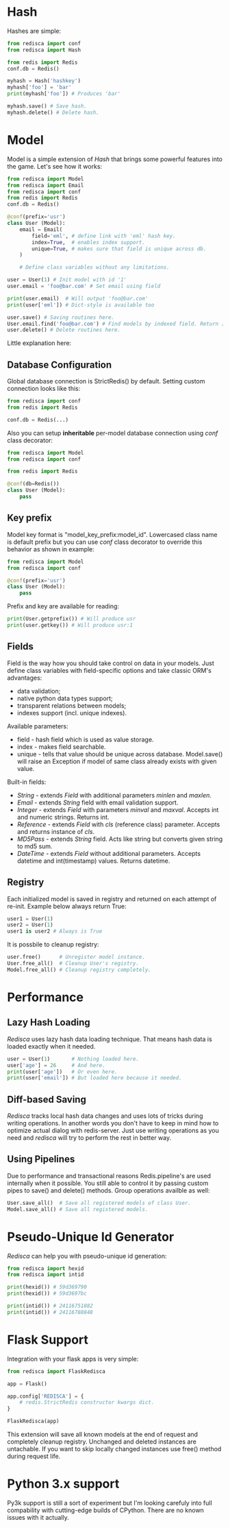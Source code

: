 # Hash

Hashes are simple:

```python
from redisca import conf
from redisca import Hash

from redis import Redis
conf.db = Redis()

myhash = Hash('hashkey')
myhash['foo'] = 'bar'
print(myhash['foo']) # Produces 'bar'

myhash.save() # Save hash.
myhash.delete() # Delete hash.
```

# Model

Model is a simple extension of *Hash* that brings some powerful features into the game. Let's see how it works:

```python
from redisca import Model
from redisca import Email
from redisca import conf
from redis import Redis
conf.db = Redis()

@conf(prefix='usr')
class User (Model):
	email = Email(
		field='eml', # define link with 'eml' hash key.
		index=True,  # enables index support.
		unique=True, # makes sure that field is unique across db.
	)

	# Define class variables without any limitations.

user = User(1) # Init model with id '1'
user.email = 'foo@bar.com' # Set email using field

print(user.email)  # Will output 'foo@bar.com'
print(user['eml']) # Dict-style is available too

user.save() # Saving routines here.
User.email.find('foo@bar.com') # Find models by indexed field. Return [user]
user.delete() # Delete routines here.
```

Little explanation here:

## Database Configuration

Global database connection is StrictRedis() by default. Setting custom connection looks like this:

```python
from redisca import conf
from redis import Redis

conf.db = Redis(...)
```

Also you can setup **inheritable** per-model database connection using *conf* class decorator:

```python
from redisca import Model
from redisca import conf

from redis import Redis

@conf(db=Redis())
class User (Model):
	pass
```

## Key prefix

Model key format is "model_key_prefix:model_id".
Lowercased class name is default prefix but you can use *conf* class decorator to override this behavior as shown in example:

```python
from redisca import Model
from redisca import conf

@conf(prefix='usr')
class User (Model):
	pass
```

Prefix and key are available for reading:

```python
print(User.getprefix()) # Will produce usr
print(user.getkey()) # Will produce usr:1
```

## Fields

Field is the way how you should take control on data in your models. Just define class variables with field-specific options and take classic ORM's advantages:

* data validation;
* native python data types support;
* transparent relations between models;
* indexes support (incl. unique indexes).

Available parameters:

* field - hash field which is used as value storage.
* index - makes field searchable.
* unique - tells that value should be unique across database. Model.save() will raise an Exception if model of same class already exists with given value.

Built-in fields:

* *String* - extends *Field* with additional parameters *minlen* and *maxlen*.
* *Email* - extends *String* field with email validation support.
* *Integer* - extends *Field* with parameters *minval* and *maxval*. Accepts int and numeric strings. Returns int.
* *Reference* - extends *Field* with *cls* (reference class) parameter. Accepts and returns instance of *cls*.
* *MD5Pass* - extends *String* field. Acts like string but converts given string to md5 sum.
* *DateTime* - extends *Field* without additional parameters. Accepts datetime and int(timestamp) values. Returns datetime.

## Registry

Each initialized model is saved in registry and returned on each attempt of re-init. Example below always return True:

```python
user1 = User(1)
user2 = User(1)
user1 is user2 # Always is True
```

It is possbile to cleanup registry:

```python
user.free()      # Unregister model instance.
User.free_all()  # Cleanup User's registry.
Model.free_all() # Cleanup registry completely.
```

# Performance

## Lazy Hash Loading

*Redisca* uses lazy hash data loading technique. That means hash data is loaded exactly when it needed.

```python
user = User(1)       # Nothing loaded here.
user['age'] = 26     # And here.
print(user['age'])   # Or even here.
print(user['email']) # But loaded here because it needed.
```

## Diff-based Saving

*Redisca* tracks local hash data changes and uses lots of tricks during writing operations. In another words you don't have to keep in mind how to optimize actual dialog with redis-server. Just use writing operations as you need and *redisca* will try to perform the rest in better way.

## Using Pipelines

Due to performance and transactional reasons Redis.pipeline's are used internally when it possible. You still able to control it by passing custom pipes to save() and delete() methods. Group operations availble as well:

```python
User.save_all()  # Save all registered models of class User.
Model.save_all() # Save all registered models.
```

# Pseudo-Unique Id Generator

*Redisca* can help you with pseudo-unique id generation:

```python
from redisca import hexid
from redisca import intid

print(hexid()) # 59d369790
print(hexid()) # 59d3697bc

print(intid()) # 24116751882
print(intid()) # 24116788848
```

# Flask Support

Integration with your flask apps is very simple:

```python
from redisca import FlaskRedisca

app = Flask()

app.config['REDISCA'] = {
	# redis.StrictRedis constructor kwargs dict.
}

FlaskRedisca(app)
```

This extension will save all known models at the end of request and completely cleanup registry.
Unchanged and deleted instances are untachable. If you want to skip locally changed instances use free() method during request life.

# Python 3.x support

Py3k support is still a sort of experiment but I'm looking carefuly into full compability with cutting-edge builds of CPython. There are no known issues with it actually.
